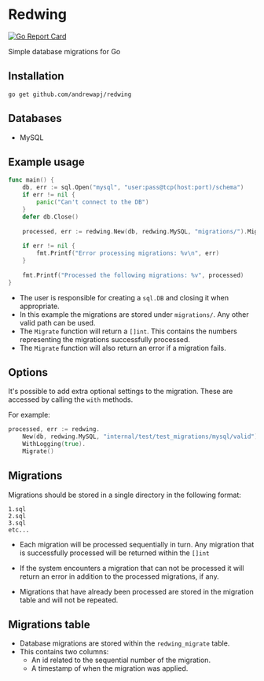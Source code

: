 # Redwing
[![Go Report Card](https://goreportcard.com/badge/github.com/andrewapj/redwing)](https://goreportcard.com/report/github.com/andrewapj/redwing)

Simple database migrations for Go

## Installation

```go get github.com/andrewapj/redwing```

## Databases

* MySQL

## Example usage

```go
func main() {
    db, err := sql.Open("mysql", "user:pass@tcp(host:port)/schema")
    if err != nil {
        panic("Can't connect to the DB")
    }
    defer db.Close()
	
    processed, err := redwing.New(db, redwing.MySQL, "migrations/").Migrate()
	
    if err != nil {
        fmt.Printf("Error processing migrations: %v\n", err)
    }
	
    fmt.Printf("Processed the following migrations: %v", processed)
}

```

* The user is responsible for creating a ```sql.DB``` and closing it when appropriate.
* In this example the migrations are stored under ```migrations/```. Any other valid path can be used.
* The ```Migrate``` function will return a ```[]int```. This contains the numbers representing the migrations
  successfully processed.
* The ```Migrate``` function will also return an error if a migration fails.

## Options

It's possible to add extra optional settings to the migration.
These are accessed by calling the ```with``` methods.

For example:
```go
processed, err := redwing.
    New(db, redwing.MySQL, "internal/test/test_migrations/mysql/valid").
    WithLogging(true).
    Migrate()
```

## Migrations

Migrations should be stored in a single directory in the following format:

```
1.sql
2.sql
3.sql
etc...
```

* Each migration will be processed sequentially in turn. Any migration that is successfully processed will be returned
  within the ```[]int```

* If the system encounters a migration that can not be processed it will return an error in addition to the processed
  migrations, if any.
  
* Migrations that have already been processed are stored in the migration table and will not be repeated.

## Migrations table

* Database migrations are stored within the ```redwing_migrate``` table.
* This contains two columns:
    * An id related to the sequential number of the migration.
    * A timestamp of when the migration was applied.